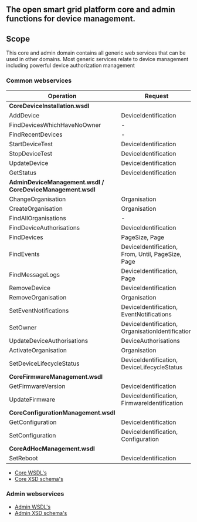 ## The open smart grid platform core and admin functions for device management.

## Scope
This core and admin domain contains all generic web services that can be used in other domains. Most generic services relate to device management including powerful device authorization management

### Common webservices

| **Operation** | **Request** | **Response** |
| --- | --- | --- |
| **CoreDeviceInstallation.wsdl** |
| AddDevice | DeviceIdentification | - |
| FindDevicesWhichHaveNoOwner | - | Devices |
| FindRecentDevices | - | Devices |
| StartDeviceTest | DeviceIdentification | - |
| StopDeviceTest | DeviceIdentification | - |
| UpdateDevice | DeviceIdentification | - |
| GetStatus | DeviceIdentification | Status |
| **AdminDeviceManagement.wsdl / CoreDeviceManagement.wsdl** |
| ChangeOrganisation | Organisation | - |
| CreateOrganisation | Organisation | - |
| FindAllOrganisations | - | Organisations |
| FindDeviceAuthorisations | DeviceIdentification | DeviceAuthorisations |
| FindDevices | PageSize, Page | Devices, Page |
| FindEvents | DeviceIdentification, From, Until, PageSize, Page | Events, Page |
| FindMessageLogs | DeviceIdentification, Page | MessageLogPage |
| RemoveDevice | DeviceIdentification | - |
| RemoveOrganisation | Organisation |   |
| SetEventNotifications | DeviceIdentification, EventNotifications | - |
| SetOwner | DeviceIdentification, OrganisationIdentification | - |
| UpdateDeviceAuthorisations | DeviceAuthorisations | - |
| ActivateOrganisation | Organisation | - |
| SetDeviceLifecycleStatus | DeviceIdentification, DeviceLifecycleStatus | - |
| **CoreFirmwareManagement.wsdl** |
| GetFirmwareVersion | DeviceIdentification | FirmwareVersion |
| UpdateFirmware | DeviceIdentification, FirmwareIdentification | - |
| **CoreConfigurationManagement.wsdl** |
| GetConfiguration | DeviceIdentification | Configuration |
| SetConfiguration | DeviceIdentification, Configuration | - |
| **CoreAdHocManagement.wsdl** |
| SetReboot | DeviceIdentification | - |

* [Core WSDL's](https://github.com/OSGP/open-smart-grid-platform/tree/development/osgp/shared/osgp-ws-core/src/main/resources)
* [Core XSD schema's](https://github.com/OSGP/open-smart-grid-platform/tree/development/osgp/shared/osgp-ws-core/src/main/resources/schemas)


### Admin webservices
* [Admin WSDL's](https://github.com/OSGP/open-smart-grid-platform/tree/development/osgp/shared/osgp-ws-admin/src/main/resources)
* [Admin XSD schema's](https://github.com/OSGP/open-smart-grid-platform/tree/development/osgp/shared/osgp-ws-admin/src/main/resources/schemas)
